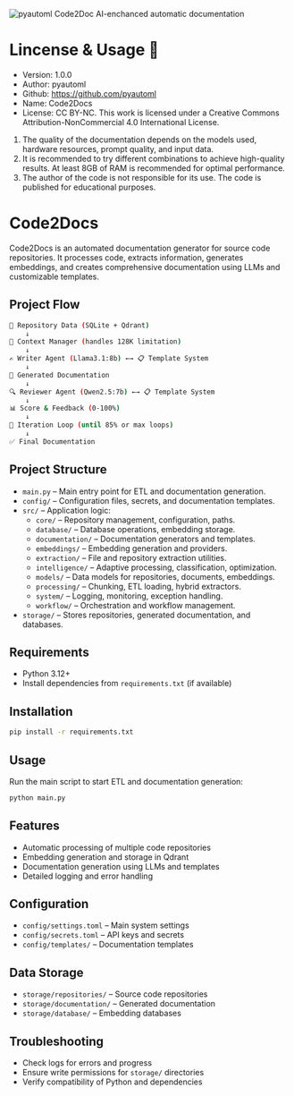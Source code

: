 <p>
    <img style="display: block; margin: 0 auto;" src="https://github.com/pyautoml/rotating-proxy/blob/main/circuit_rotator_cover.png" alt="pyautoml Code2Doc AI-enchanced automatic documentation"/>
</p>


# Lincense & Usage 🐍
* Version: 1.0.0
* Author: pyautoml
* Github: https://github.com/pyautoml
* Name: Code2Docs
* License: CC BY-NC. This work is licensed under a Creative Commons Attribution-NonCommercial 4.0 International License.

1. The quality of the documentation depends on the models used, hardware resources, prompt quality, and input data. 
2. It is recommended to try different combinations to achieve high-quality results. At least 8GB of RAM is recommended for optimal performance.
3. The author of the code is not responsible for its use. The code is published for educational purposes.

# Code2Docs
Code2Docs is an automated documentation generator for source code repositories. 
It processes code, extracts information, generates embeddings, and creates comprehensive 
documentation using LLMs and customizable templates.

## Project Flow
```bash
📂 Repository Data (SQLite + Qdrant)
    ↓
🧠 Context Manager (handles 128K limitation)
    ↓
✍️ Writer Agent (Llama3.1:8b) ←→ 📋 Template System
    ↓
📝 Generated Documentation
    ↓
🔍 Reviewer Agent (Qwen2.5:7b) ←→ 📋 Template System
    ↓
📊 Score & Feedback (0-100%)
    ↓
🔄 Iteration Loop (until 85% or max loops)
    ↓
✅ Final Documentation
```

## Project Structure

- `main.py` – Main entry point for ETL and documentation generation.
- `config/` – Configuration files, secrets, and documentation templates.
- `src/` – Application logic:
  - `core/` – Repository management, configuration, paths.
  - `database/` – Database operations, embedding storage.
  - `documentation/` – Documentation generators and templates.
  - `embeddings/` – Embedding generation and providers.
  - `extraction/` – File and repository extraction utilities.
  - `intelligence/` – Adaptive processing, classification, optimization.
  - `models/` – Data models for repositories, documents, embeddings.
  - `processing/` – Chunking, ETL loading, hybrid extractors.
  - `system/` – Logging, monitoring, exception handling.
  - `workflow/` – Orchestration and workflow management.
- `storage/` – Stores repositories, generated documentation, and databases.

## Requirements

- Python 3.12+
- Install dependencies from `requirements.txt` (if available)

## Installation

```bash
pip install -r requirements.txt
```

## Usage

Run the main script to start ETL and documentation generation:

```bash
python main.py
```

## Features
- Automatic processing of multiple code repositories
- Embedding generation and storage in Qdrant
- Documentation generation using LLMs and templates
- Detailed logging and error handling

## Configuration

- `config/settings.toml` – Main system settings
- `config/secrets.toml` – API keys and secrets
- `config/templates/` – Documentation templates

## Data Storage

- `storage/repositories/` – Source code repositories
- `storage/documentation/` – Generated documentation
- `storage/database/` – Embedding databases

## Troubleshooting

- Check logs for errors and progress
- Ensure write permissions for `storage/` directories
- Verify compatibility of Python and dependencies
